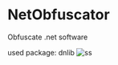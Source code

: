 # NetObfuscator
Obfuscate .net software

used package: dnlib
![ss](https://user-images.githubusercontent.com/76413915/162497854-0436f7af-c07b-461a-b0fa-08108f28cddd.PNG)
